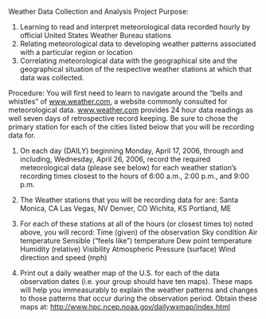 Weather Data Collection and Analysis Project
Purpose:
1.  Learning to read and interpret meteorological data recorded hourly by official United States Weather Bureau stations
2.  Relating meteorological data to developing weather patterns associated with a particular region or location
3.  Correlating meteorological data with the geographical site and the geographical situation of the respective weather stations at which that data was collected.

Procedure:
You will first need to learn to navigate around  the “bells and whistles” of www.weather.com, a website commonly consulted for meteorological data.  www.weather.com provides 24 hour data readings as well seven days of retrospective record keeping.  Be sure to chose the primary station for each of the cities listed below that you will be recording data for.
1.  On each day (DAILY) beginning Monday, April 17, 2006, through and including, Wednesday, April 26, 2006, record the required meteorological data (please see below) for each weather station’s recording times closest to the hours of 6:00 a.m., 2:00 p.m., and 9:00 p.m. 
2.  The Weather stations that you will be recording data for are:
	Santa Monica, CA 
	Las Vegas, NV
	Denver, CO
	Wichita, KS
	Portland, ME

3.  For each of these stations at all of the hours (or closest times to) noted above, you will record:
	Time (given) of the observation
	Sky condition
	Air temperature
	Sensible (“feels like”) temperature
	Dew point temperature
	Humidity (relative)
	Visibility
	Atmospheric Pressure (surface)
	Wind direction and speed (mph)

4.  Print out a daily weather map of the U.S. for each of the data observation dates (i.e. your group should have ten maps).  These maps will help you immeasurably to explain the weather patterns and changes to those patterns that occur during the observation period. 
Obtain these maps at:  http://www.hpc.ncep.noaa.gov/dailywxmap/index.html
